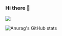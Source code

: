 ### Hi there 👋

<!--
**JayM-Oh/JayM-Oh** is a ✨ _special_ ✨ repository because its `README.md` (this file) appears on your GitHub profile.

Here are some ideas to get you started:

- 🔭 I’m currently working on ...
- 🌱 I’m currently learning ...
- 👯 I’m looking to collaborate on ...
- 🤔 I’m looking for help with ...
- 💬 Ask me about ...
- 📫 How to reach me: ...
- 😄 Pronouns: ...
- ⚡ Fun fact: ...
-->
<!--page badge button: [Title](https://simpleicons.org/)
shape of badge: plastic, flat, flat-square, for-the-badge, social
-->
<a href="버튼을 눌렀을 때 이동할 링크" target="_blank"><img src="https://img.shields.io/badge/뱃지레이블-배경색?style=뱃지모양&logo=로고&logoColor=로고색상"/></a>

<!-- theme of git stat: [Title](https://github.com/anuraghazra/github-readme-stats/blob/master/themes/README.md)-->

![Anurag's GitHub stats](https://github-readme-stats.vercel.app/api?username=JayM-Oh&show_icons=true&theme=radical)


